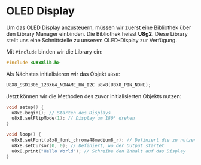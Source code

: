 # OLED Display

Um das OLED Display anzusteuern, müssen wir zuerst eine Bibliothek über den Library Manager einbinden. Die Bibliothek heisst **U8g2**. Diese Library stellt uns eine Schnittstelle zu unserem OLED-Display zur Verfügung.

Mit `#include` binden wir die Library ein:

````C++
#include <U8x8lib.h>
````

Als Nächstes initialisieren wir das Objekt `u8x8`:

````C++
U8X8_SSD1306_128X64_NONAME_HW_I2C u8x8(U8X8_PIN_NONE);
````

Jetzt können wir die Methoden des zuvor initialisierten Objekts nutzen:

````C++
void setup() {
  u8x8.begin(); // Starten des Displays
  u8x8.setFlipMode(1); // Display um 180° drehen
}

void loop() {
  u8x8.setFont(u8x8_font_chroma48medium8_r); // Definiert die zu nutzende Schriftart
  u8x8.setCursor(0, 0); // Definiert, wo der Output startet
  u8x8.print("Hello World"); // Schreibe den Inhalt auf das Display
}
````